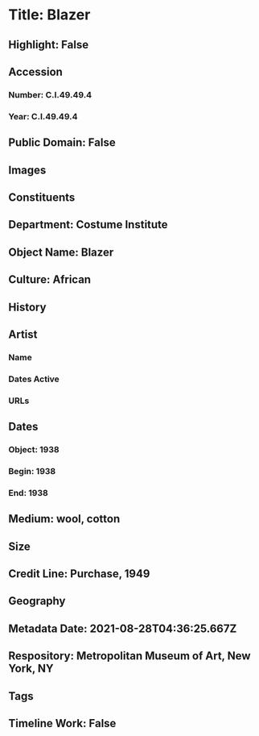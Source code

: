 # Title: Blazer
## Highlight: False
## Accession
### Number: C.I.49.49.4
### Year: C.I.49.49.4
## Public Domain: False
## Images
## Constituents
## Department: Costume Institute
## Object Name: Blazer
## Culture: African
## History
## Artist
### Name
### Dates Active
### URLs
## Dates
### Object: 1938
### Begin: 1938
### End: 1938
## Medium: wool, cotton
## Size
## Credit Line: Purchase, 1949
## Geography
## Metadata Date: 2021-08-28T04:36:25.667Z
## Respository: Metropolitan Museum of Art, New York, NY
## Tags
## Timeline Work: False